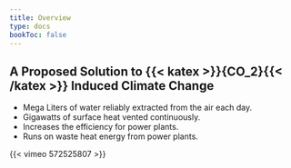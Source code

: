 ```yaml
---
title: Overview
type: docs
bookToc: false
---
```


## A Proposed Solution to {{< katex >}}{CO_2}{{< /katex >}} Induced Climate Change

- Mega Liters of water reliably extracted from the air each day.
- Gigawatts of surface heat vented continuously.
- Increases the efficiency for power plants.
- Runs on waste heat energy from power plants.

{{< vimeo 572525807 >}}
